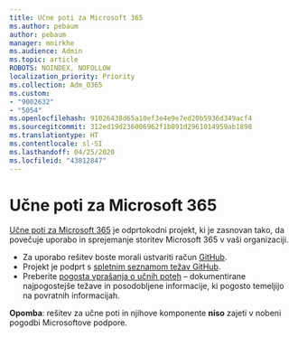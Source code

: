 ```yaml
---
title: Učne poti za Microsoft 365
ms.author: pebaum
author: pebaum
manager: mnirkhe
ms.audience: Admin
ms.topic: article
ROBOTS: NOINDEX, NOFOLLOW
localization_priority: Priority
ms.collection: Adm_O365
ms.custom:
- "9002632"
- "5054"
ms.openlocfilehash: 91026438d65a10ef3e4e9e7ed20b5936d349acf4
ms.sourcegitcommit: 312ed19d236006962f1b891d2961014959ab1898
ms.translationtype: HT
ms.contentlocale: sl-SI
ms.lasthandoff: 04/25/2020
ms.locfileid: "43812847"
---
```

# <a name="microsoft-365-learning-pathways"></a>Učne poti za Microsoft 365

[Učne poti za Microsoft 365](https://docs.microsoft.com/office365/customlearning/) je odprtokodni projekt, ki je zasnovan tako, da povečuje uporabo in sprejemanje storitev Microsoft 365 v vaši organizaciji.

- Za uporabo rešitev boste morali ustvariti račun [GitHub](http://aka.ms/joingithub).
- Projekt je podprt s [spletnim seznamom težav GitHub](https://aka.ms/CustomLearningHelp).
- Preberite [pogosta vprašanja o učnih poteh](https://docs.microsoft.com/office365/customlearning/faq) – dokumentirane najpogostejše težave in posodobljene informacije, ki pogosto temeljijo na povratnih informacijah.

**Opomba**: rešitev za učne poti in njihove komponente **niso** zajeti v nobeni pogodbi Microsoftove podpore.
